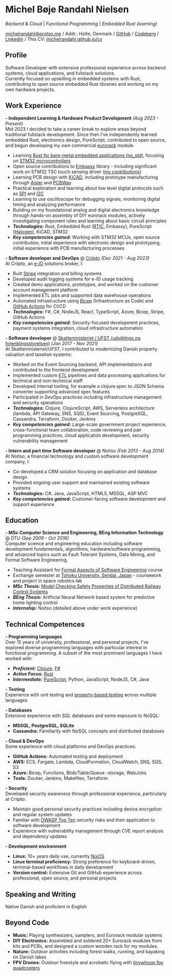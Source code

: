 # Michel Bøje Randahl Nielsen

_Backend & Cloud_ | _Functional Programming_ | _Embedded Rust (learning)_

michelrandahl@proton.me / Addr.: Holte, Denmark / [GitHub](https://github.com/michelrandahl) / [Codeberg](https://codeberg.org/michelrandahl) / [LinkedIn](https://linkedin.com/in/michel-randahl) / This CV: [michelrandahl.github.io/cv](https://michelrandahl.github.io/cv/)

## Profile
Software Developer with extensive professional experience across backend systems, cloud applications, and fullstack solutions.<br>
Currently focused on upskilling in embedded systems with Rust, contributing to open source embedded Rust libraries and working on my own hardware projects.

## Work Experience
**- Independent Learning & Hardware Product Development** _(Aug 2023 - Present)_<br>
Mid 2023 I decided to take a career break to explore areas beyond traditional fullstack development. Since then I've independently learned embedded Rust, electronics design, PureScript, contributed to open source, and begun developing my own commercial [eurorack](https://en.wikipedia.org/wiki/Eurorack) module.
- Learning [Rust for bare-metal embedded applications (no_std)](https://www.rust-lang.org/what/embedded), focusing on [STM32 microcontrollers](https://www.st.com/en/microcontrollers-microprocessors/stm32-32-bit-arm-cortex-mcus.html)
- Open source contributions to [Embassy](https://embassy.dev/) library - including significant work on STM32 TSC touch sensing driver ([my contributions](https://github.com/embassy-rs/embassy/commits?author=michelrandahl))
- Learning PCB design with [KiCAD](https://www.kicad.org/), including prototype manufacturing through [Aisler](https://aisler.net/) and [PCBWay](https://www.pcbway.com/)
- Practical exploration and learning about low level digital protocols such as [SPI](https://en.wikipedia.org/wiki/Serial_Peripheral_Interface) and [I2C](https://en.wikipedia.org/wiki/I%C2%B2C)
- Learning to use oscilloscope for debugging signals, monitoring digital timing and analyzing performance
- Building on my foundational analog and digital electronics knowledge through hands-on assembly of DIY eurorack modules, actively investigating component roles and learning about basic circuit principles
- **_Technologies:_** Rust, Embedded Rust ([RTIC](https://rtic.rs/2/book/en/), Embassy), PureScript ([Halogen](https://purescript-halogen.github.io/purescript-halogen/)), KiCAD, STM32
- **_Key competencies gained:_** Working with STM32 MCUs, open source contribution, initial experience with electronic design and prototyping, initial experience with PCB manufacturing processes

**- Software developer and DevOps** @ [Criipto](https://criipto.com) _(Dec 2021 - Aug 2023)_<br>
At Criipto, an [e-ID](https://en.wikipedia.org/wiki/Electronic_identification) solutions broker, I:
- Built [Stripe](https://stripe.com/en-dk) integration and billing systems
- Developed audit logging systems for e-ID usage tracking
- Created demo applications, prototypes, and worked on the customer account management platform
- Implemented ETL jobs and supported data warehouse operations
- Automated infrastructure using [Bicep](https://learn.microsoft.com/en-us/azure/azure-resource-manager/bicep/overview?tabs=bicep) (Infrastructure as Code) and [GitHub Actions](https://docs.github.com/en/actions) for CI/CD
- **_Technologies:_** F#, C#, NodeJS, React, TypeScript, Azure, Bicep, Stripe, GitHub Actions
- **_Key competencies gained:_** Security-focused development practices, payment systems integration, cloud infrastructure automation

**- Software developer** @ [Skatteministeriet / UFST (udviklings og forenklingsstyrelsen)](https://www.ufst.dk/) _(Jan 2017 - Nov 2021)_<br>
At Skatteministeriet/UFST, I contributed to modernizing Danish property valuation and taxation systems:
- Worked on the Event Sourcing backend, API implementations and contributed to the frontend development
- Implemented custom [ETL](https://en.wikipedia.org/wiki/Extract,_transform,_load) pipelines and data processing applications for technical and non-technical staff
- Developed internal tooling, for example a clojure.spec to JSON Schema converter supporting advanced spec features
- Participated in DevOps practices including infrastructure management and security operations
- **_Technologies:_** Clojure, ClojureScript, AWS, Serverless architecture (lambda, API Gateway, SNS, SQS), Event Sourcing, PostgreSQL, Cassandra, Terraform, Docker, Jenkins
- **_Key competencies gained:_** Large-scale government project experience, cross-functional team collaboration, code reviewing and pair programming practices, cloud application development, security vulnerability management

**- Intern and part time Software developer** @ Noitso _(Feb 2013 - Aug 2014)_<br>
At Noitso, a financial technology and custom software development company, I:
- Co-developed a CRM solution focusing on application and database design
- Provided ongoing user support and maintained existing software systems
- **_Technologies:_** C#, Java, JavaScript, HTML5, MSSQL, ASP MVC
- **_Key competencies gained:_** Customer-facing software development and support experience

## Education
**- MSc Computer Science and Engineering, BEng Information Technology** @ DTU _(Sep 2009 - Oct 2016)_<br>
Computer science and engineering education including software development fundamentals, algorithms, hardware/software programming, and advanced topics such as Fault Tolerant Systems, Data Mining, and Formal Software Engineering.
- Teaching Assistant for [Formal Aspects of Software Engineering](https://kurser.dtu.dk/course/02263) course
- Exchange semester at [Tohoku University, Sendai, Japan](https://www.eng.tohoku.ac.jp/english/) - coursework and project in space robotics lab
- **_MSc Thesis:_** [Model Checking Safety Properties of Distributed Railway Control Systems](http://www2.imm.dtu.dk/pubdb/edoc/imm6955.pdf)
- **_BEng Thesis:_** Artificial Neural Network based system for predictive home lighting control
- **_Internship:_** Noitso (detailed above under work experience)

## Technical Competences
**- Programming languages**<br>
Over 15 years of university, professional, and personal projects, I've explored diverse programming languages with particular interest in functional programming. A subset of the most prominent languages I have worked with:
- **_Proficient:_** [Clojure](https://clojure.org/), [F#](https://dotnet.microsoft.com/en-us/languages/fsharp)
- **_Active Focus:_** [Rust](https://www.rust-lang.org/)
- **_Intermediate:_** [PureScript](https://www.purescript.org/), Python, JavaScript, NodeJS, C#, Java

**- Testing**<br>
Experience with unit testing and [property-based testing](https://en.wikipedia.org/wiki/Software_testing#Property_testing) across multiple languages

**- Databases**<br>
Extensive experience with SQL databases and some exposure to NoSQL:
- **MSSQL, PostgreSQL, SQLite**
- **Cassandra:** Familiarity with NoSQL concepts and distributed databases

**- Cloud & DevOps**<br>
Some experience with cloud platforms and DevOps practices:
- **GitHub Actions:** Automated testing and deployment
- **AWS:** ECS, Fargate, Lambda, CloudFormation, CloudWatch, SNS, SQS, S3
- **Azure:** Bicep, Functions, Blob/Table/Queue -storage, WebJobs
- **Tools:** Docker, Jenkins, Makefiles, Terraform

**- Security**<br>
Developed security awareness through professional experience, particularly at Criipto:
- Maintain good personal security practices including device encryption and regular system updates
- Familiar with [OWASP Top Ten](https://owasp.org/www-project-top-ten/) security risks and their application to software development
- Experience with vulnerability management through CVE report analysis and dependency updates

**- Development environment**
- **Linux:** 10+ years daily use, currently [NixOS](https://nixos.org/)
- **Linux terminal proficiency:** Strong preference for keyboard-driven, terminal-based workflows in daily development
- **Version control:** Extensive Git and GitHub experience across professional, open source, and personal projects

## Speaking and Writing
Native Danish and proficient in English

## Beyond Code
- **Music:** Playing synthesizers, samplers, and Eurorack modular systems
- **DIY Electronics:** Assembled and soldered 20+ Eurorack modules from kits and PCBs, and designed a custom wooden rack for my modules.
- **Nature:** Outdoor activities including forest walks, running, and kayaking on Danish lakes
- **FPV Drones:** Outdoor freestyle and acrobatic flying with [tinywhoop fpv quadcopters](https://en.everybodywiki.com/Tiny_Whoop)
